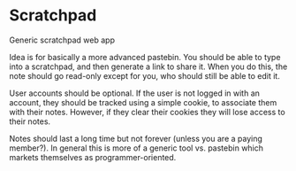 # Scratchpad

Generic scratchpad web app

Idea is for basically a more advanced pastebin. 
You should be able to type into a scratchpad, and then generate a link to share it. 
When you do this, the note should go read-only except for you, who should still be able to edit it. 

User accounts should be optional. 
If the user is not logged in with an account, they should be tracked using a simple cookie, to associate them with their notes. 
However, if they clear their cookies they will lose access to their notes. 

Notes should last a long time but not forever (unless you are a paying member?). 
In general this is more of a generic tool vs. pastebin which markets themselves as programmer-oriented.
